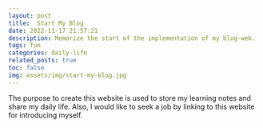 ```yaml
---
layout: post
title:  Start My Blog
date: 2022-11-17 21:57:21
description: Memorize the start of the implementation of my blog-web.
tags: fun
categories: daily-life
related_posts: true
toc: false
img: assets/img/start-my-blog.jpg
---
```


The purpose to create this website is used to store my learning notes and share my daily life. Also, I would like to seek a job by linking to this website for introducing myself.
